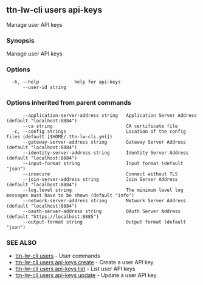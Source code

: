 ## ttn-lw-cli users api-keys

Manage user API keys

### Synopsis

Manage user API keys

### Options

```
  -h, --help             help for api-keys
      --user-id string   
```

### Options inherited from parent commands

```
      --application-server-address string   Application Server Address (default "localhost:8884")
      --ca string                           CA certificate file
  -c, --config strings                      Location of the config files (default [$HOME/.ttn-lw-cli.yml])
      --gateway-server-address string       Gateway Server Address (default "localhost:8884")
      --identity-server-address string      Identity Server Address (default "localhost:8884")
      --input-format string                 Input format (default "json")
      --insecure                            Connect without TLS
      --join-server-address string          Join Server Address (default "localhost:8884")
      --log.level string                    The minimum level log messages must have to be shown (default "info")
      --network-server-address string       Network Server Address (default "localhost:8884")
      --oauth-server-address string         OAuth Server Address (default "https://localhost:8885")
      --output-format string                Output format (default "json")
```

### SEE ALSO

* [ttn-lw-cli users](ttn-lw-cli_users.md)	 - User commands
* [ttn-lw-cli users api-keys create](ttn-lw-cli_users_api-keys_create.md)	 - Create a user API key
* [ttn-lw-cli users api-keys list](ttn-lw-cli_users_api-keys_list.md)	 - List user API keys
* [ttn-lw-cli users api-keys update](ttn-lw-cli_users_api-keys_update.md)	 - Update a user API key

